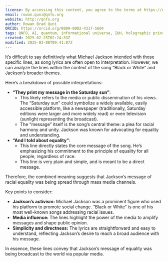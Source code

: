 ```yaml
---
license: By accessing this content, you agree to the terms at https://qnfo.org/LICENSE
email: rowan.quni@qnfo.org
website: http://qnfo.org
author: Rowan Brad Quni
ORCID: https://orcid.org/0009-0002-4317-5604
tags: QNFO, AI, quantum, informational universe, IUH, holographic principle
created: 2025-02-25T02:24:33Z
modified: 2025-03-08T09:41:07Z
---
```


It’s difficult to say definitively what Michael Jackson intended with those specific lines, as song lyrics are often open to interpretation. However, we can analyze the lines within the context of the song “Black or White” and Jackson’s broader themes.

Here’s a breakdown of possible interpretations:

- **“They print my message in the Saturday sun”**:
    - This likely refers to the media or public dissemination of his views. The “Saturday sun” could symbolize a widely available, easily accessible platform, like a newspaper (traditionally, Saturday editions were larger and more widely read) or even television (sunlight representing the broadcast).
    - The “message” itself is the song’s central theme: a plea for racial harmony and unity. Jackson was known for advocating for equality and understanding.
- **“And I told about equality”**:
    - This line directly states the core message of the song. He’s emphasizing his commitment to the principle of equality for all people, regardless of race.
    - This line is very plain and simple, and is meant to be a direct message.

Therefore, the combined meaning suggests that Jackson’s message of racial equality was being spread through mass media channels.

Key points to consider:

- **Jackson’s activism:** Michael Jackson was a prominent figure who used his platform to promote social change. “Black or White” is one of his most well-known songs addressing racial issues.
- **Media influence:** The lines highlight the power of the media to amplify messages and shape public opinion.
- **Simplicity and directness:** The lyrics are straightforward and easy to understand, reflecting Jackson’s desire to reach a broad audience with his message.

In essence, these lines convey that Jackson’s message of equality was being broadcast to the world via popular media.
